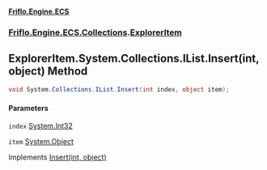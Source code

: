 #### [Friflo.Engine.ECS](index.md 'index')
### [Friflo.Engine.ECS.Collections](Friflo.Engine.ECS.Collections.md 'Friflo.Engine.ECS.Collections').[ExplorerItem](ExplorerItem.md 'Friflo.Engine.ECS.Collections.ExplorerItem')

## ExplorerItem.System.Collections.IList.Insert(int, object) Method

```csharp
void System.Collections.IList.Insert(int index, object item);
```
#### Parameters

<a name='Friflo.Engine.ECS.Collections.ExplorerItem.System.Collections.IList.Insert(int,object).index'></a>

`index` [System.Int32](https://docs.microsoft.com/en-us/dotnet/api/System.Int32 'System.Int32')

<a name='Friflo.Engine.ECS.Collections.ExplorerItem.System.Collections.IList.Insert(int,object).item'></a>

`item` [System.Object](https://docs.microsoft.com/en-us/dotnet/api/System.Object 'System.Object')

Implements [Insert(int, object)](https://docs.microsoft.com/en-us/dotnet/api/System.Collections.IList.Insert#System_Collections_IList_Insert_System_Int32,System_Object_ 'System.Collections.IList.Insert(System.Int32,System.Object)')